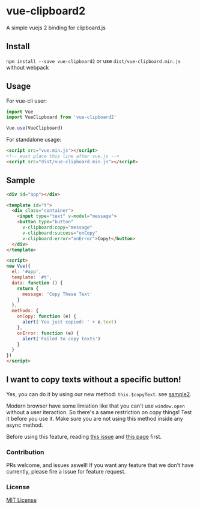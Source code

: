 # vue-clipboard2

A simple vuejs 2 binding for clipboard.js

## Install

`npm install --save vue-clipboard2` or use `dist/vue-clipboard.min.js` without webpack

## Usage

For vue-cli user:

```javascript
import Vue
import VueClipboard from 'vue-clipboard2'

Vue.use(VueClipboard)
```

For standalone usage:

```html
<script src="vue.min.js"></script>
<!-- must place this line after vue.js -->
<script src="dist/vue-clipboard.min.js"></script>
```

## Sample

```html
<div id="app"></div>

<template id="t">
  <div class="container">
    <input type="text" v-model="message">
    <button type="button"
      v-clipboard:copy="message"
      v-clipboard:success="onCopy"
      v-clipboard:error="onError">Copy!</button>
  </div>
</template>

<script>
new Vue({
  el: '#app',
  template: '#t',
  data: function () {
    return {
      message: 'Copy These Text'
    }
  },
  methods: {
    onCopy: function (e) {
      alert('You just copied: ' + e.text)
    },
    onError: function (e) {
      alert('Failed to copy texts')
    }
  }
})
</script>
```

## I want to copy texts without a specific button!

Yes, you can do it by using our new method: `this.$copyText`. see [sample2](sample2.html).

Modern browser have some limiation like that you can't use `window.open` without a user iteraction.
So there's a same restriction on copy things! Test it before you use it. Make sure you are not
using this method inside any async method.

Before using this feature, reading
[this issue](https://github.com/zenorocha/clipboard.js/issues/218) and
[this page](https://github.com/zenorocha/clipboard.js/wiki/Known-Limitations) first.

### Contribution

PRs welcome, and issues aswell! If you want any feature that we don't have currently,
please fire a issue for feature request.

### License

[MIT License](LICENSE)
